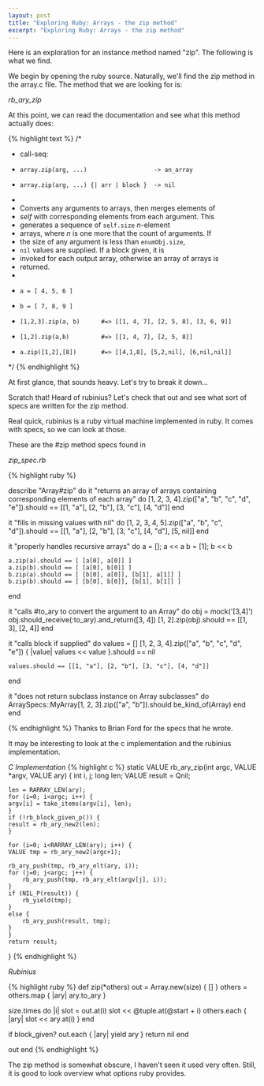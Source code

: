 ```yaml
---
layout: post
title: "Exploring Ruby: Arrays - the zip method"
excerpt: "Exploring Ruby: Arrays - the zip method"
---
```


Here is an exploration for an instance method named "zip". The following is what we
find.

We begin by opening the ruby source. Naturally, we'll find the zip method in the array.c file. The method that we are looking for is:

*rb_ary_zip*

At this point, we can read the documentation and see what this method actually does:

{% highlight text %}
  /*
   *  call-seq:
   *     array.zip(arg, ...)                   -> an_array
   *     array.zip(arg, ...) {| arr | block }  -> nil
   *
   *  Converts any arguments to arrays, then merges elements of
   *  <i>self</i> with corresponding elements from each argument. This
   *  generates a sequence of <code>self.size</code> <em>n</em>-element
   *  arrays, where <em>n</em> is one more that the count of arguments. If
   *  the size of any argument is less than <code>enumObj.size</code>,
   *  <code>nil</code> values are supplied. If a block given, it is
   *  invoked for each output array, otherwise an array of arrays is
   *  returned.
   *
   *     a = [ 4, 5, 6 ]
   *     b = [ 7, 8, 9 ]
   *     [1,2,3].zip(a, b)      #=> [[1, 4, 7], [2, 5, 8], [3, 6, 9]]
   *     [1,2].zip(a,b)         #=> [[1, 4, 7], [2, 5, 8]]
   *     a.zip([1,2],[8])       #=> [[4,1,8], [5,2,nil], [6,nil,nil]]
   */
{% endhighlight %}

At first glance, that sounds heavy. Let's try to break it down...

Scratch that! Heard of rubinius? Let's check that out and see what sort of specs are written for the zip method. 

Real quick, rubinius is a ruby virtual machine implemented in ruby. It comes with specs, so we can look at those.

These are the #zip method specs found in 

*zip_spec.rb*

{% highlight ruby %}
  
describe "Array#zip" do
  it "returns an array of arrays containing corresponding elements of each array" do
    [1, 2, 3, 4].zip(["a", "b", "c", "d", "e"]).should ==
      [[1, "a"], [2, "b"], [3, "c"], [4, "d"]]
  end

  it "fills in missing values with nil" do
    [1, 2, 3, 4, 5].zip(["a", "b", "c", "d"]).should ==
      [[1, "a"], [2, "b"], [3, "c"], [4, "d"], [5, nil]]
  end

  it "properly handles recursive arrays" do
    a = []; a << a
    b = [1]; b << b

    a.zip(a).should == [ [a[0], a[0]] ]
    a.zip(b).should == [ [a[0], b[0]] ]
    b.zip(a).should == [ [b[0], a[0]], [b[1], a[1]] ]
    b.zip(b).should == [ [b[0], b[0]], [b[1], b[1]] ]
  end

  it "calls #to_ary to convert the argument to an Array" do
    obj = mock('[3,4]')
    obj.should_receive(:to_ary).and_return([3, 4])
    [1, 2].zip(obj).should == [[1, 3], [2, 4]]
  end

  it "calls block if supplied" do
    values = []
    [1, 2, 3, 4].zip(["a", "b", "c", "d", "e"]) { |value|
      values << value
    }.should == nil

    values.should == [[1, "a"], [2, "b"], [3, "c"], [4, "d"]]
  end

  it "does not return subclass instance on Array subclasses" do
    ArraySpecs::MyArray[1, 2, 3].zip(["a", "b"]).should be_kind_of(Array)
  end
end


{% endhighlight %}
Thanks to Brian Ford for the specs that he wrote.

It may be interesting to look at the c implementation and the rubinius implementation.

*C Implementation*
{% highlight c %}
static VALUE
rb_ary_zip(int argc, VALUE *argv, VALUE ary)
{
    int i, j;
    long len;
    VALUE result = Qnil;

    len = RARRAY_LEN(ary);
    for (i=0; i<argc; i++) {
	argv[i] = take_items(argv[i], len);
    }
    if (!rb_block_given_p()) {
	result = rb_ary_new2(len);
    }

    for (i=0; i<RARRAY_LEN(ary); i++) {
	VALUE tmp = rb_ary_new2(argc+1);

	rb_ary_push(tmp, rb_ary_elt(ary, i));
	for (j=0; j<argc; j++) {
	    rb_ary_push(tmp, rb_ary_elt(argv[j], i));
	}
	if (NIL_P(result)) {
	    rb_yield(tmp);
	}
	else {
	    rb_ary_push(result, tmp);
	}
    }
    return result;
}
{% endhighlight %}

*Rubinius*

{% highlight ruby %}
def zip(*others)
  out = Array.new(size) { [] }
  others = others.map { |ary| ary.to_ary }

  size.times do |i|
    slot = out.at(i)
    slot << @tuple.at(@start + i)
    others.each { |ary| slot << ary.at(i) }
  end

  if block_given?
    out.each { |ary| yield ary }
    return nil
  end

  out
end
{% endhighlight %}


The zip method is somewhat obscure, I haven't seen it used very often. Still, it is good to look overview what options ruby provides.